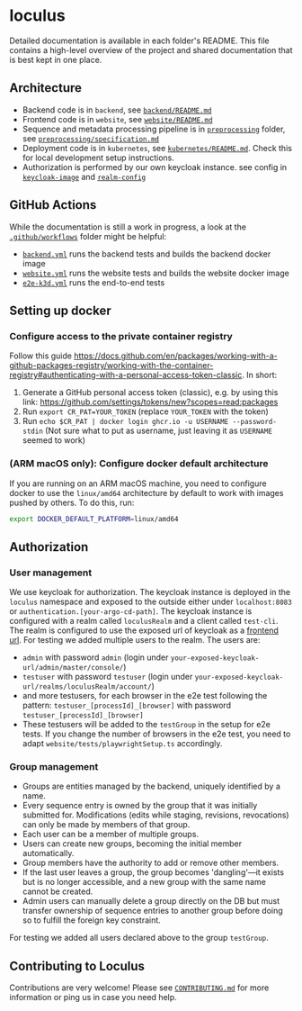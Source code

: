 # loculus

Detailed documentation is available in each folder's README. This file contains a high-level overview of the project and shared documentation that is best kept in one place.

## Architecture

- Backend code is in `backend`, see [`backend/README.md`](/backend/README.md)
- Frontend code is in `website`, see [`website/README.md`](/website/README.md)
- Sequence and metadata processing pipeline is in [`preprocessing`](/preprocessing) folder, see [`preprocessing/specification.md`](/preprocessing/specification.md) 
- Deployment code is in `kubernetes`, see [`kubernetes/README.md`](/kubernetes/README.md).
  Check this for local development setup instructions.
- Authorization is performed by our own keycloak instance. see config in [`keycloak-image`](kubernetes/loculus/templates/keycloak-deployment.yaml) and [`realm-config`](kubernetes/loculus/templates/keycloak-config-map.yaml)

## GitHub Actions

While the documentation is still a work in progress, a look at the [`.github/workflows`](/.github/workflows) folder might be helpful:

- [`backend.yml`](/.github/workflows/backend.yml) runs the backend tests and builds the backend docker image
- [`website.yml`](/.github/workflows/website.yml) runs the website tests and builds the website docker image
- [`e2e-k3d.yml`](/.github/workflows/e2e-k3d.yml) runs the end-to-end tests

## Setting up docker

### Configure access to the private container registry

Follow this guide <https://docs.github.com/en/packages/working-with-a-github-packages-registry/working-with-the-container-registry#authenticating-with-a-personal-access-token-classic>. In short:

1. Generate a GitHub personal access token (classic), e.g. by using this link: <https://github.com/settings/tokens/new?scopes=read:packages>
1. Run `export CR_PAT=YOUR_TOKEN` (replace `YOUR_TOKEN` with the token)
1. Run `echo $CR_PAT | docker login ghcr.io -u USERNAME --password-stdin` (Not sure what to put as username, just leaving it as `USERNAME` seemed to work)

### (ARM macOS only): Configure docker default architecture

If you are running on an ARM macOS machine, you need to configure docker to use the `linux/amd64` architecture by default to work with images pushed by others. To do this, run:

```bash
export DOCKER_DEFAULT_PLATFORM=linux/amd64
```

## Authorization

### User management

We use keycloak for authorization. The keycloak instance is deployed in the `loculus` namespace and exposed to the outside either under `localhost:8083` or `authentication.[your-argo-cd-path]`. The keycloak instance is configured with a realm called `loculusRealm` and a client called `test-cli`. The realm is configured to use the exposed url of keycloak as a [frontend url](https://www.keycloak.org/server/hostname).
For testing we added multiple users to the realm. The users are:
- `admin` with password `admin` (login under `your-exposed-keycloak-url/admin/master/console/`)
- `testuser` with password `testuser` (login under `your-exposed-keycloak-url/realms/loculusRealm/account/`)
- and more testusers, for each browser in the e2e test following the pattern: `testuser_[processId]_[browser]` with password `testuser_[processId]_[browser]` 
- These testusers will be added to the `testGroup` in the setup for e2e tests. If you change the number of browsers in the e2e test, you need to adapt `website/tests/playwrightSetup.ts` accordingly. 

### Group management

 - Groups are entities managed by the backend, uniquely identified by a name.
 - Every sequence entry is owned by the group that it was initially submitted for. Modifications (edits while staging, revisions, revocations) can only be made by members of that group.
 - Each user can be a member of multiple groups.
 - Users can create new groups, becoming the initial member automatically.
 - Group members have the authority to add or remove other members.
 - If the last user leaves a group, the group becomes 'dangling'—it exists but is no longer accessible, and a new group with the same name cannot be created.
 - Admin users can manually delete a group directly on the DB but must transfer ownership of sequence entries to another group before doing so to fulfill the foreign key constraint.

 For testing we added all users declared above to the group `testGroup`. 
 

## Contributing to Loculus

Contributions are very welcome!
Please see [`CONTRIBUTING.md`](https://github.com/pathoplexus/loculus/blob/main/CONTRIBUTING.md)
for more information or ping us in case you need help.
